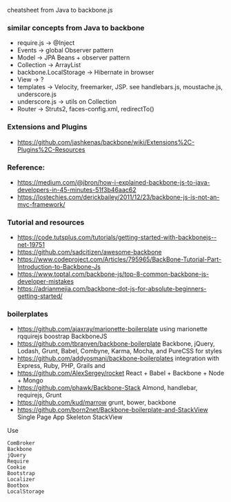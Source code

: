 cheatsheet from Java to backbone.js

### similar concepts from Java to backbone
* require.js → @Inject
* Events → global Observer pattern
* Model → JPA Beans + observer pattern
* Collection → ArrayList<Model>
* backbone.LocalStorage → Hibernate in browser
* View → ?
* templates → Velocity, freemarker, JSP. see  handlebars.js, moustache.js, underscore.js
* underscore.js → utils on Collection
* Router → Struts2, faces-config.xml, redirectTo()

### Extensions and Plugins
* https://github.com/jashkenas/backbone/wiki/Extensions%2C-Plugins%2C-Resources

### Reference: 

* https://medium.com/@jbron/how-i-explained-backbone-js-to-java-developers-in-45-minutes-51f3b46aac62
* https://lostechies.com/derickbailey/2011/12/23/backbone-js-is-not-an-mvc-framework/

### Tutorial and resources
* https://code.tutsplus.com/tutorials/getting-started-with-backbonejs--net-19751
* https://github.com/sadcitizen/awesome-backbone
* https://www.codeproject.com/Articles/795965/BackBone-Tutorial-Part-Introduction-to-Backbone-Js
* https://www.toptal.com/backbone-js/top-8-common-backbone-js-developer-mistakes
* https://adrianmejia.com/backbone-dot-js-for-absolute-beginners-getting-started/

### boilerplates
 * https://github.com/ajaxray/marionette-boilerplate using marionette rqquirejs boostrap BackboneJS
 * https://github.com/tbranyen/backbone-boilerplate  Backbone, jQuery, Lodash, Grunt, Babel, Combyne, Karma, Mocha, and PureCSS for styles
 * https://github.com/addyosmani/backbone-boilerplates integration with Express, Ruby, PHP, Grails and
 * https://github.com/AlexSergey/rocket React + Babel + Backbone + Node + Mongo
 * https://github.com/phawk/Backbone-Stack  Almond, handlebar, requirejs, Grunt
 * https://github.com/kud/marrow grunt, bower, backbone
 * https://github.com/born2net/Backbone-boilerplate-and-StackView Single Page App Skeleton  StackView
  
  Use 
```
ComBroker
Backbone
jQuery
Require
Cookie
Bootstrap
Localizer
Bootbox
LocalStorage
```
